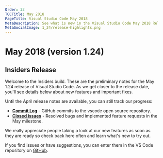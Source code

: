```yaml
---
Order: 33
TOCTitle: May 2018
PageTitle: Visual Studio Code May 2018
MetaDescription: See what is new in the Visual Studio Code May 2018 Release (1.24)
MetaSocialImage: 1_24/release-highlights.png
---
```

# May 2018 (version 1.24)

## Insiders Release

Welcome to the Insiders build. These are the preliminary notes for the May 1.24 release of Visual Studio Code. As we get closer to the release date, you'll see details below about new features and important fixes.

Until the April release notes are available, you can still track our progress:

* **[Commit Log](https://github.com/Microsoft/vscode/commits/master)** - GitHub commits to the vscode open source repository.
* **[Closed issues](https://github.com/Microsoft/vscode/milestone/67?closed=1)** - Resolved bugs and implemented feature requests in the May milestone.

We really appreciate people taking a look at our new features as soon as they are ready so check back here often and learn what's new to try out.

If you find issues or have suggestions, you can enter them in the VS Code repository on [GitHub](https://github.com/Microsoft/vscode/issues).

<!-- In-product release notes styles.  Do not modify without also modifying regex in gulpfile.common.js -->
<a id="scroll-to-top" role="button" aria-label="scroll to top" href="#"><span class="icon"></span></a>
<link rel="stylesheet" type="text/css" href="css/inproduct_releasenotes.css"/>